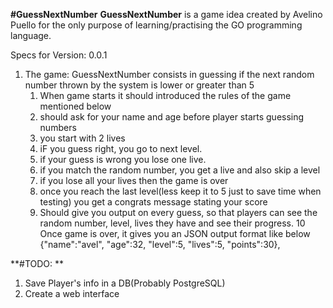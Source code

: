 **#GuessNextNumber**
**GuessNextNumber** is a game idea created by Avelino Puello for the only purpose of learning/practising the GO programming language.



Specs for Version: 0.0.1

1. The game: GuessNextNumber consists in guessing if the next random number thrown by the system is lower or greater than 5
	1. When game starts it should introduced the rules of the game mentioned below
	2. should ask for your name and age before player starts guessing numbers 
	3. you start with 2 lives
	4. iF you guess right, you go to next level.
	5. if your guess is wrong you lose one live.
	6. if you match the random number, you get a live and also skip a level
	7. if you lose all your lives then the game is over
	8. once you reach the last level(less keep it to 5 just to save time when testing) you get a congrats message stating your score
	9. Should give you output on every guess, so that players can see the random number, level, lives they have and see their progress.
	10 Once game is over, it gives you an JSON output format like below
		{"name":"avel", "age":32, "level":5, "lives":5, "points":30},
		


**#TODO: **

1. Save Player's info in a DB(Probably PostgreSQL)
2. Create a web interface
